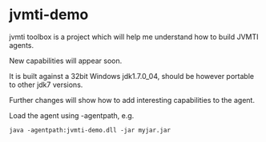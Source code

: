 jvmti-demo
==========

jvmti toolbox is a project which will help me understand how to build JVMTI agents. 

New capabilities will appear soon.

It is built against a 32bit Windows jdk1.7.0_04, should be however
portable to other jdk7 versions.

Further changes will show how to add interesting capabilities to the
agent.

Load the agent using -agentpath, e.g. 
```
java -agentpath:jvmti-demo.dll -jar myjar.jar
```
